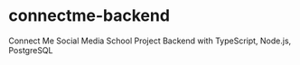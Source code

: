 # connectme-backend
Connect Me Social Media School Project Backend with TypeScript, Node.js, PostgreSQL 
